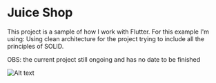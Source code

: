 # Juice Shop

This project is a sample of how I work with Flutter. For this example I'm using:
Using clean architecture for the project trying to include all the principles of SOLID.

OBS: the current project still ongoing and has no date to be finished

<img src="banner.png" alt="Alt text">



